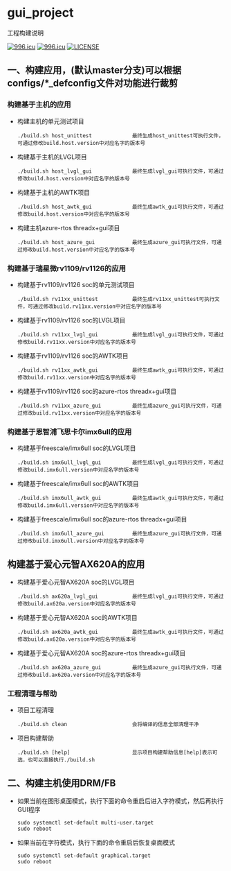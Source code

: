 # gui_project
工程构建说明


<a href="https://996.icu"><img src="https://img.shields.io/badge/link-996.icu-red.svg" alt="996.icu" /></a>
[![996.icu](https://img.shields.io/badge/link-996.icu-red.svg)](https://996.icu)
[![LICENSE](https://img.shields.io/badge/license-Anti%20996-blue.svg)](https://github.com/996icu/996.ICU/blob/master/LICENSE)
## 一、构建应用，(默认master分支)可以根据configs/*_defconfig文件对功能进行裁剪

### 构建基于主机的应用
+ 构建主机的单元测试项目
   ```shell
   ./build.sh host_unittest             最终生成host_unittest可执行文件，可通过修改build.host.version中对应名字的版本号
   ```
+ 构建基于主机的LVGL项目
   ```shell
   ./build.sh host_lvgl_gui             最终生成lvgl_gui可执行文件，可通过修改build.host.version中对应名字的版本号
   ```
+ 构建基于主机的AWTK项目
   ```shell
   ./build.sh host_awtk_gui             最终生成awtk_gui可执行文件，可通过修改build.host.version中对应名字的版本号
   ```
+ 构建主机azure-rtos threadx+gui项目
   ```shell
   ./build.sh host_azure_gui            最终生成azure_gui可执行文件，可通过修改build.host.version中对应名字的版本号
   ```

### 构建基于瑞星微rv1109/rv1126的应用
+ 构建基于rv1109/rv1126 soc的单元测试项目
   ```shell
   ./build.sh rv11xx_unittest           最终生成rv11xx_unittest可执行文件，可通过修改build.rv11xx.version中对应名字的版本号
   ```
+ 构建基于rv1109/rv1126 soc的LVGL项目
   ```shell
   ./build.sh rv11xx_lvgl_gui           最终生成lvgl_gui可执行文件，可通过修改build.rv11xx.version中对应名字的版本号
   ```
+ 构建基于rv1109/rv1126 soc的AWTK项目
   ```shell
   ./build.sh rv11xx_awtk_gui           最终生成awtk_gui可执行文件，可通过修改build.rv11xx.version中对应名字的版本号
   ```
+ 构建基于rv1109/rv1126 soc的azure-rtos threadx+gui项目
   ```shell
   ./build.sh rv11xx_azure_gui          最终生成azure_gui可执行文件，可通过修改build.rv11xx.version中对应名字的版本号
   ```

### 构建基于恩智浦飞思卡尔imx6ull的应用
+ 构建基于freescale/imx6ull soc的LVGL项目
   ```shell
   ./build.sh imx6ull_lvgl_gui          最终生成lvgl_gui可执行文件，可通过修改build.imx6ull.version中对应名字的版本号
   ```
+ 构建基于freescale/imx6ull soc的AWTK项目
   ```shell
   ./build.sh imx6ull_awtk_gui          最终生成awtk_gui可执行文件，可通过修改build.imx6ull.version中对应名字的版本号
   ```
+ 构建基于freescale/imx6ull soc的azure-rtos threadx+gui项目
   ```shell
   ./build.sh imx6ull_azure_gui         最终生成azure_gui可执行文件，可通过修改build.imx6ull.version中对应名字的版本号
   ```

## 构建基于爱心元智AX620A的应用
+ 构建基于爱心元智AX620A soc的LVGL项目
   ```shell
   ./build.sh ax620a_lvgl_gui           最终生成lvgl_gui可执行文件，可通过修改build.ax620a.version中对应名字的版本号
   ```
+ 构建基于爱心元智AX620A soc的AWTK项目
   ```shell
   ./build.sh ax620a_awtk_gui           最终生成awtk_gui可执行文件，可通过修改build.ax620a.version中对应名字的版本号
   ```
+ 构建基于爱心元智AX620A soc的azure-rtos threadx+gui项目
   ```shell
   ./build.sh ax620a_azure_gui          最终生成azure_gui可执行文件，可通过修改build.ax620a.version中对应名字的版本号
   ```

### 工程清理与帮助
+ 项目工程清理
   ```shell
   ./build.sh clean                     会将编译的信息全部清理干净
   ```
+ 项目构建帮助
   ```shell
   ./build.sh [help]                    显示项目构建帮助信息[help]表示可选，也可以直接执行./build.sh
   ```

## 二、构建主机使用DRM/FB
+ 如果当前在图形桌面模式，执行下面的命令重启后进入字符模式，然后再执行GUI程序
   ```shell
   sudo systemctl set-default multi-user.target
   sudo reboot
   ```
+ 如果当前在字符模式，执行下面的命令重启后恢复桌面模式
   ```shell
   sudo systemctl set-default graphical.target
   sudo reboot
   ```
